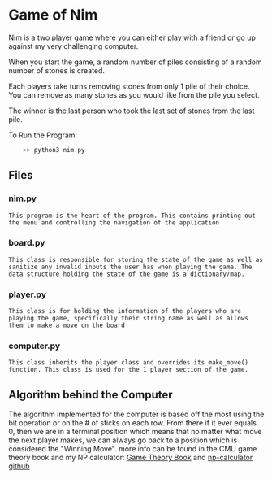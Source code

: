# Game of Nim
Nim is a two player game where you can either play with a friend or go up against my very challenging computer. 

When you start the game, a random number of piles consisting of a random number of stones is created.

Each players take turns removing stones from only 1 pile of their choice. You can remove as many stones as you would like from the pile you select.

The winner is the last person who took the last set of stones from the last pile.

To Run the Program:
``` sh
	>> python3 nim.py
```

## Files
### nim.py
	This program is the heart of the program. This contains printing out the menu and controlling the navigation of the application
### board.py
	This class is responsible for storing the state of the game as well as sanitize any invalid inputs the user has when playing the game. The data structure holding the state of the game is a dictionary/map.
### player.py
	This class is for holding the information of the players who are playing the game, specifically their string name as well as allows them to make a move on the board
### computer.py
	This class inherits the player class and overrides its make_move() function. This class is used for the 1 player section of the game.


## Algorithm behind the Computer
The algorithm implemented for the computer is based off the most using the bit operation or on the # of sticks on each row. From there if it ever equals 0, then we are in a terminal position which means that no matter what move the next player makes, we can always go back to a position which is considered the "Winning Move". more info can be found in the CMU game theory book and my NP calculator: [Game Theory Book](http://www.cs.cmu.edu/afs/cs/academic/class/15859-f01/www/notes/comb.pdf) and [np-calculator github](https://github.com/Raphib737/gamealgorithms/blob/master/np/npCalculator.py)





